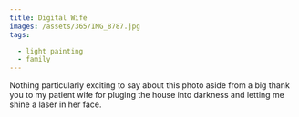 ```yaml
---
title: Digital Wife
images: /assets/365/IMG_8787.jpg
tags:

  - light painting
  - family
---
```

Nothing particularly exciting to say about this photo aside from a big thank you to my patient wife for pluging the house into darkness and letting me shine a laser in her face.